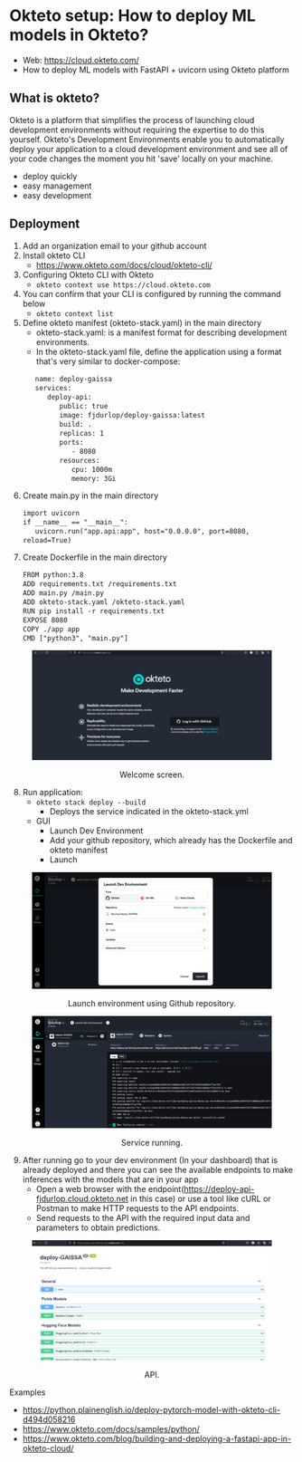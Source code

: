 # Okteto setup: How to deploy ML models in Okteto?
- Web: https://cloud.okteto.com/
- How to deploy ML models with FastAPI + uvicorn using Okteto platform

## What is okteto?
Okteto is a platform that simplifies the process of launching cloud development environments without requiring the expertise to do this yourself. 
Okteto's Development Environments enable you to automatically deploy your application to a cloud development environment and see all of your code changes the moment you hit 'save' locally on your machine.

- deploy quickly
- easy management
- easy development

## Deployment
1. Add an organization email to your github account
2. Install okteto CLI
   - https://www.okteto.com/docs/cloud/okteto-cli/
3. Configuring Okteto CLI with Okteto
   - ```okteto context use https://cloud.okteto.com```
4. You can confirm that your CLI is configured by running the command below
   - ```okteto context list```
5. Define okteto manifest (okteto-stack.yaml) in the main directory
   - okteto-stack.yaml: is a manifest format for describing development environments.
   - In the okteto-stack.yaml file, define the application using a format that's very similar to docker-compose:
   ```
      name: deploy-gaissa
      services:
         deploy-api:
            public: true
            image: fjdurlop/deploy-gaissa:latest
            build: .
            replicas: 1
            ports:
               - 8080
            resources:
               cpu: 1000m
               memory: 3Gi
   ```
6. Create main.py in the main directory
   ```
   import uvicorn
   if __name__ == "__main__":
      uvicorn.run("app.api:app", host="0.0.0.0", port=8080, reload=True)
   ```
7. Create Dockerfile in the main directory
   ```
   FROM python:3.8
   ADD requirements.txt /requirements.txt
   ADD main.py /main.py
   ADD okteto-stack.yaml /okteto-stack.yaml
   RUN pip install -r requirements.txt
   EXPOSE 8080
   COPY ./app app
   CMD ["python3", "main.py"]
   ```
<center><figure>
  <img
  src="../static/deployment/okteto/okteto_welcome_01.png"
</figure></center>
<p style="text-align: center;">Welcome screen.</p>

8. Run application:
   - ```okteto stack deploy --build```
      - Deploys the service indicated in the okteto-stack.yml
   - GUI
      - Launch Dev Environment
      - Add your github repository, which already has the Dockerfile and okteto manifest
      - Launch

<center><figure>
  <img
  src="../static/deployment/okteto/okteto_launch_02.png"
</figure></center>
<p style="text-align: center;">Launch environment using Github repository.</p>

<center><figure>
  <img
  src="../static/deployment/okteto/okteto_running_03.png"
</figure></center>
<p style="text-align: center;">Service running.</p>

9. After running go to your dev environment (In your dashboard) that is already deployed and there you can see the available endpoints to make inferences with the models that are in your app
    - Open a web browser with the endpoint(https://deploy-api-fjdurlop.cloud.okteto.net in this case) or use a tool like cURL or Postman to make HTTP requests to the API endpoints.
    - Send requests to the API with the required input data and parameters to obtain predictions.

<center><figure>
  <img
  src="../static/deployment/okteto/okteto_api_04.png"
</figure></center>
<p style="text-align: center;">API.</p>

Examples
- https://python.plainenglish.io/deploy-pytorch-model-with-okteto-cli-d494d058216
- https://www.okteto.com/docs/samples/python/
- https://www.okteto.com/blog/building-and-deploying-a-fastapi-app-in-okteto-cloud/